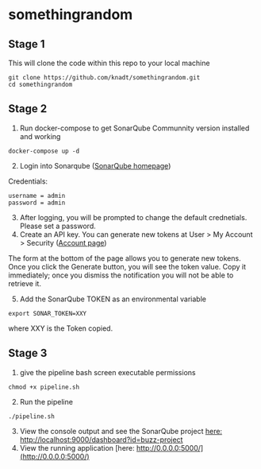 # somethingrandom

## Stage 1

This will clone the code within this repo to your local machine
```
git clone https://github.com/knadt/somethingrandom.git
cd somethingrandom
```

## Stage 2
1. Run docker-compose to get SonarQube Communnity version installed and working
```
docker-compose up -d
```
2. Login into Sonarqube ([SonarQube homepage](http://localhost:9000/))

Credentials:
```
username = admin
password = admin
```

3. After logging, you will be prompted to change the default crednetials. Please set a password.
4. Create an API key.
You can generate new tokens at User > My Account > Security ([Account page](http://localhost:9000/account/security/))

The form at the bottom of the page allows you to generate new tokens. Once you click the Generate button, you will see the token value. Copy it immediately; once you dismiss the notification you will not be able to retrieve it.

5. Add the SonarQube TOKEN as an environmental variable
```
export SONAR_TOKEN=XXY
```
where XXY is the Token copied.

## Stage 3

1. give the pipeline bash screen executable permissions
```
chmod +x pipeline.sh
```
2. Run the pipeline
```
./pipeline.sh
```
3. View the console output and see the SonarQube project [here: http://localhost:9000/dashboard?id=buzz-project](http://localhost:9000/dashboard?id=buzz-project)
4. View the running application [here: http://0.0.0.0:5000/](http://0.0.0.0:5000/)
